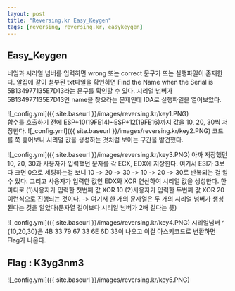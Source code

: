 ```yaml
---
layout: post
title: "Reversing.kr Easy_Keygen"
tags: [reversing, reversing.kr, easykeygen]
---
```


## Easy_Keygen

네임과 시리얼 넘버를 입력하면 wrong 또는 correct 문구가 뜨는 실행파일이 존재한다.
알집에 같이 첨부된 txt파일을 확인하면 Find the Name when the Serial is 5B134977135E7D13라는 문구를 확인할 수 있다.
시리얼 넘버가 5B134977135E7D13인 name을 찾으라는 문제인데 IDA로 실행파일을 열어보았다.

![_config.yml]({{ site.baseurl }}/images/reversing.kr/key1.PNG)  
함수를 호출하기 전에 ESP+10(19FE14)~ESP+12(19FE16)까지 값을 10, 20, 30씩 저장한다.
![_config.yml]({{ site.baseurl }}/images/reversing.kr/key2.PNG) 
코드를 쭉 훑어보니 시리얼 값을 생성하는 것처럼 보이는 구간을 발견했다.

![_config.yml]({{ site.baseurl }}/images/reversing.kr/key3.PNG) 
아까 저장했던 10, 20, 30과 사용자가 입력했던 문자를 각 ECX, EDX에 저장한다.
여기서 ESI가 3보다 크면 0으로 세팅하는걸 보니 
10 -> 20 -> 30 -> 10 -> 20 -> 30로 반복되는 걸 알 수 있다.
그리고 사용자가 입력한 값인 EDX와 XOR 연산하여 시리얼 값을 생성한다.
한마디로 
(1)사용자가 입력한 첫번째 값 XOR 10 
(2)사용자가 입력한 두번째 값 XOR 20 이런식으로 진행되는 것이다.
-> 여기서 한 개의 문자열은 두 개의 시리얼 넘버가 생성된다는 것을 알았다(문자열 길이보다 시리얼 넘버가 2배 길다는 뜻)


![_config.yml]({{ site.baseurl }}/images/reversing.kr/key4.PNG) 
시리얼넘버 ^ {10,20,30}은 
 4B 33 79 67 33 6E 6D 33이 나오고 이걸 아스키코드로 변환하면 Flag가 나온다.

  

## Flag : K3yg3nm3

![_config.yml]({{ site.baseurl }}/images/reversing.kr/key5.PNG) 
